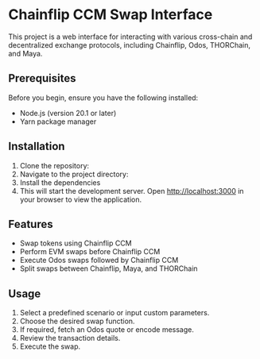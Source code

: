 # Chainflip CCM Swap Interface

This project is a web interface for interacting with various cross-chain and decentralized exchange protocols, including Chainflip, Odos, THORChain, and Maya.

## Prerequisites

Before you begin, ensure you have the following installed:
- Node.js (version 20.1 or later)
- Yarn package manager

## Installation

1. Clone the repository:
2.  Navigate to the project directory:
3.  Install the dependencies
4.  This will start the development server. Open [http://localhost:3000](http://localhost:3000/testC) in your browser to view the application.

## Features

- Swap tokens using Chainflip CCM
- Perform EVM swaps before Chainflip CCM
- Execute Odos swaps followed by Chainflip CCM
- Split swaps between Chainflip, Maya, and THORChain

## Usage

1. Select a predefined scenario or input custom parameters.
2. Choose the desired swap function.
3. If required, fetch an Odos quote or encode message.
4. Review the transaction details.
5. Execute the swap.
